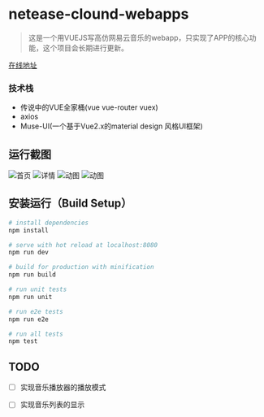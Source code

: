 # netease-clound-webapps

> 这是一个用VUEJS写高仿网易云音乐的webapp，只实现了APP的核心功能，这个项目会长期进行更新。

[在线地址](http://vuetest-001-site1.btempurl.com/)

### 技术栈
- 传说中的VUE全家桶(vue vue-router vuex)
- axios
- Muse-UI(一个基于Vue2.x的material design 风格UI框架)

## 运行截图
![首页](https://github.com/javaSwing/NeteaseCloudWebApp/raw/master/screenshots/1.png)
![详情](https://github.com/javaSwing/NeteaseCloudWebApp/raw/master/screenshots/2.png)
![动图](https://github.com/javaSwing/NeteaseCloudWebApp/raw/master/screenshots/3.gif)
![动图](https://github.com/javaSwing/NeteaseCloudWebApp/raw/master/screenshots/4.png)

## 安装运行（Build Setup）

``` bash
# install dependencies
npm install

# serve with hot reload at localhost:8080
npm run dev

# build for production with minification
npm run build

# run unit tests
npm run unit

# run e2e tests
npm run e2e

# run all tests
npm test
```

## TODO

- [ ]  实现音乐播放器的播放模式
- [ ]  实现音乐列表的显示

